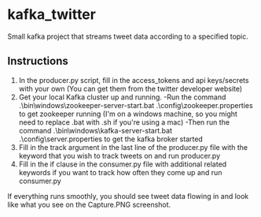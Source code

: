 # kafka_twitter
Small kafka project that streams tweet data according to a specified topic. 
## Instructions
1. In the producer.py script, fill in the access_tokens and api keys/secrets with your own (You can get them from the twitter developer website)
2. Get your local Kafka cluster up and running.
-Run the command .\bin\windows\zookeeper-server-start.bat .\config\zookeeper.properties to get zookeeper running (I'm on a windows machine, so you might need
to replace .bat with .sh if you're using a mac)
-Then run the command .\bin\windows\kafka-server-start.bat .\config\server.properties to get the kafka broker started
3. Fill in the track argument in the last line of the producer.py file with the keyword that you wish to track tweets on and run producer.py
4. Fill in the if clause in the consumer.py file with additional related keywords if you want to track how often they come up and run consumer.py

If everything runs smoothly, you should see tweet data flowing in and look like what you see on the Capture.PNG screenshot.
